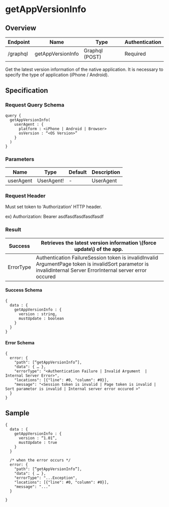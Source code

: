 # getAppVersionInfo

## Overview

| Endpoint | Name | Type | Authentication |
| --- | --- | --- | --- |
| /graphql | getAppVersionInfo | Graphql \(POST\) | Required |

Get the latest version information of the native application. It is necessary to specify the type of application \(iPhone / Android\).

## Specification

### Request Query Schema

```text
query {
  getAppVersionInfo(
    userAgent : {
      platform : <iPhone | Android | Browser>
      osVersion : “<OS Version>”
    }
  )
}
```

### Parameters

| Name | Type | Default | Description |
| --- | --- | --- | --- |
| userAgent | UserAgent! | - | UserAgent |

### Request Header

Must set token to ‘Authorization’ HTTP header.

ex\) Authorization: Bearer asdfasdfasdfasdfasdf

### Result

| Success |  Retrieves the latest version information \\(force update\\) of the app. |
| --- | --- |
| ErrorType | Authentication FailureSession token is invalidInvalid ArgumentPage token is invalidSort parametor is invalidInternal Server ErrorInternal server error occured |

#### Success Schema

```text
{
  data : {
    getAppVersionInfo : {
      version : string,
      mustUpdate : boolean
    }
  }
}
```

#### Error Schema

```text
{
  error: {
    "path": [“getAppVersionInfo”],
    "data": { … },
    "errorType": "<Authentication Failure | Invalid Argument  | Internal Server Error>",
    "locations": [{"line": #0, "column": #0}],
    "message": "<Session token is invalid | Page token is invalid | Sort parametor is invalid | Internal server error occured >"
  }
}
```

## Sample

```text
{
  data : {
    getAppVersionInfo : {
      version : “1.01”,
      mustUpdate : true
    }
  }

  /* when the error occurs */
  error: {
    "path": [“getAppVersionInfo”],
    "data": { … },
    "errorType": "...Exception",
    "locations": [{"line": #0, "column": #0}],
    "message": "..."
  }

}
```

